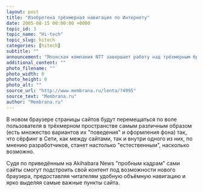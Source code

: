 ```yaml
---
layout: post
title: "Изобретена трёхмерная навигация по Интернету"
date: 2005-08-15 00:00:00 +0000
topic_id: 3
topic_name: "Hi-tech"
topic_slug: hitech
categories: [hitech]
subtitle: ""
announcement: "Японская компания NTT завершает работу над трёхмерным браузером SpaceBrowser, релиз которого намечен на октябрь нынешнего года."
additional_content: ""
photo_filename: ""
photo_width: 0
photo_height: 0
photo_alt: ""
source_url: "http://www.membrana.ru/lenta/?4995"
source_text: "Membrana.ru"
author: "Membrana.ru"
---
```

В новом браузере страницы сайтов будут перемещаться по воле пользователя в трёхмерном пространстве самым различным образом (есть множество вариантов их "поведения" и оформления фона) так, что сёрфинг в Сети, как между сайтами, так и внутри одного из них, по мнению разработчиков, станет настолько "естественным", насколько возможно.

Судя по приведённым на Akihabara News "пробным кадрам" сами сайты смогут подстроить свой контент под возможности нового браузера, предоставляя читателям удобную объёмную навигацию и ярко выделяя самые важные пункты сайта.
